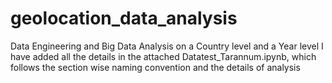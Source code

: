 # geolocation_data_analysis
Data Engineering and Big Data Analysis on a Country level and a Year level 
I have added all the details in the attached Datatest_Tarannum.ipynb, which follows the section wise naming convention and the details of analysis

